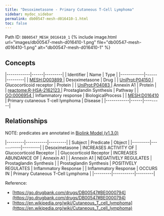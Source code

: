 ```yaml
---
title: "Desoximetasone - Primary Cutaneous T-Cell Lymphoma"
sidebar: mydoc_sidebar
permalink: db00547-mesh-d016410-1.html
toc: false 
---
```



Path ID: `DB00547_MESH_D016410_1`
{% include image.html url="images/db00547-mesh-d016410-1.png" file="db00547-mesh-d016410-1.png" alt="db00547-mesh-d016410-1" %}

## Concepts

|------------|------|---------|
| Identifier | Name | Type    |
|------------|------|---------|
| <a href="https://identifiers.org/MESH:D003899">MESH:D003899 </a> | Desoximetasone | Drug |
| <a href="https://identifiers.org/UniProt:P04150">UniProt:P04150 </a> | Glucocorticoid receptor | Protein |
| <a href="https://identifiers.org/UniProt:P04083">UniProt:P04083 </a> | Annexin A1 | Protein |
| <a href="https://identifiers.org/reactome:R-HSA-2162123">reactome:R-HSA-2162123 </a> | Prostaglandin Synthesis | Pathway |
| <a href="https://identifiers.org/GO:0006954">GO:0006954 </a> | Inflammatory response | BiologicalProcess |
| <a href="https://identifiers.org/MESH:D016410">MESH:D016410 </a> | Primary cutaneous T-cell lymphoma | Disease |
|------------|------|---------|

## Relationships


NOTE: predicates are annotated in <a href="https://github.com/biolink/biolink-model/releases/tag/v1.3.0">Biolink Model (v1.3.0)</a>

|---------|-----------|---------|
| Subject | Predicate | Object  |
|---------|-----------|---------|
| Desoximetasone | INCREASES ACTIVITY OF | Glucocorticoid Receptor |
| Glucocorticoid Receptor | INCREASES ABUNDANCE OF | Annexin A1 |
| Annexin A1 | NEGATIVELY REGULATES | Prostaglandin Synthesis |
| Prostaglandin Synthesis | POSITIVELY REGULATES | Inflammatory Response |
| Inflammatory Response | OCCURS IN | Primary Cutaneous T-Cell Lymphoma |
|---------|-----------|---------|

Reference: 
  - [https://go.drugbank.com/drugs/DB00547#BE0000794](https://go.drugbank.com/drugs/DB00547#BE0000794)
  - [https://en.wikipedia.org/wiki/Cutaneous_T_cell_lymphoma](https://en.wikipedia.org/wiki/Cutaneous_T_cell_lymphoma)
